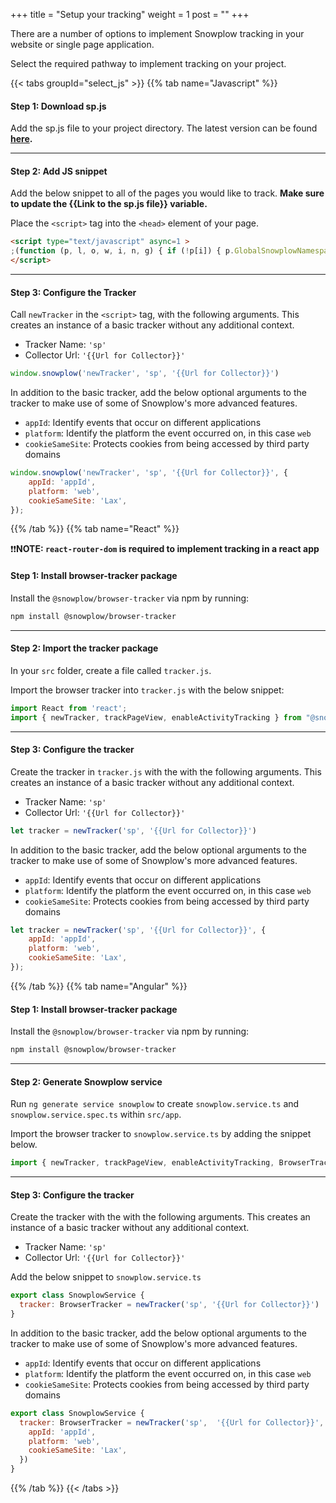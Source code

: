 +++
title = "Setup your tracking"
weight = 1
post = ""
+++

There are a number of options to implement Snowplow tracking in your website or single page application.

Select the required pathway to implement tracking on your project.

{{< tabs groupId="select_js" >}}
{{% tab name="Javascript" %}}

#### **Step 1:** Download sp.js
Add the sp.js file to your project directory. The latest version can be found **[here](https://github.com/snowplow/snowplow-javascript-tracker/releases).**

***

#### **Step 2:** Add JS snippet
Add the below snippet to all of the pages you would like to track. **Make sure to update the {{Link to the sp.js file}} variable.**

Place the `<script>` tag into the `<head>` element of your page.

<!-- Typically this will be placed into the `<head>` element of your page or in a similar, suitable, location if using a Single Page Application framework. -->

```html
<script type="text/javascript" async=1 >
;(function (p, l, o, w, i, n, g) { if (!p[i]) { p.GlobalSnowplowNamespace = p.GlobalSnowplowNamespace || []; p.GlobalSnowplowNamespace.push(i); p[i] = function () { (p[i].q = p[i].q || []).push(arguments) }; p[i].q = p[i].q || []; n = l.createElement(o); g = l.getElementsByTagName(o)[0]; n.async = 1; n.src = w; g.parentNode.insertBefore(n, g) } }(window, document, "script", "{{Link to sp.js file}}", "snowplow"));
</script>
```

***

#### **Step 3:** Configure the Tracker
Call `newTracker` in the `<script>` tag, with the following arguments. This creates an instance of a basic tracker without any additional context.

- Tracker Name: `'sp'`
- Collector Url: `'{{Url for Collector}}'`

```javascript
window.snowplow('newTracker', 'sp', '{{Url for Collector}}')
```

<!-- **should we point the collector to mini/micro collector for testing??** -->

In addition to the basic tracker, add the below optional arguments to the tracker to make use of some of Snowplow's more advanced features.

<!-- **Optional Settings (JSON):** -->
  - `appId`: Identify events that occur on different applications
  - `platform`: Identify the platform the event occurred on, in this case `web`
  - `cookieSameSite`: Protects cookies from being accessed by third party domains

```javascript
window.snowplow('newTracker', 'sp', '{{Url for Collector}}', {
    appId: 'appId',
    platform: 'web',
    cookieSameSite: 'Lax',
});
```

{{% /tab %}}
{{% tab name="React" %}}

❗❗**NOTE: `react-router-dom` is required to implement tracking in a react app**

#### **Step 1:** Install browser-tracker package

Install the `@snowplow/browser-tracker` via npm by running:

```bash
npm install @snowplow/browser-tracker
```

<!-- **Have react router dom installed** -->

***

#### **Step 2:** Import the tracker package
In your `src` folder, create a file called `tracker.js`.

Import the browser tracker into `tracker.js` with the below snippet:

```javascript
import React from 'react';
import { newTracker, trackPageView, enableActivityTracking } from "@snowplow/browser-tracker";
```

***

#### **Step 3:** Configure the tracker
Create the tracker in `tracker.js` with the with the following arguments. This creates an instance of a basic tracker without any additional context.

- Tracker Name: `'sp'`
- Collector Url: `'{{Url for Collector}}'`

```javascript
let tracker = newTracker('sp', '{{Url for Collector}}')
```

In addition to the basic tracker, add the below optional arguments to the tracker to make use of some of Snowplow's more advanced features.

  - `appId`: Identify events that occur on different applications
  - `platform`: Identify the platform the event occurred on, in this case `web`
  - `cookieSameSite`: Protects cookies from being accessed by third party domains

```javascript
let tracker = newTracker('sp', '{{Url for Collector}}', {
    appId: 'appId',
    platform: 'web',
    cookieSameSite: 'Lax',
});

```

{{% /tab %}}
{{% tab name="Angular" %}}

#### **Step 1:** Install browser-tracker package

Install the `@snowplow/browser-tracker` via npm by running:

```bash
npm install @snowplow/browser-tracker
```

***

####  **Step 2:** Generate Snowplow service
Run `ng generate service snowplow` to create `snowplow.service.ts` and `snowplow.service.spec.ts` within `src/app`.

Import the browser tracker to `snowplow.service.ts` by adding the snippet below.

```javascript
import { newTracker, trackPageView, enableActivityTracking, BrowserTracker } from "@snowplow/browser-tracker";
```

***

#### **Step 3:**  Configure the tracker
Create the tracker with the with the following arguments. This creates an instance of a basic tracker without any additional context.

- Tracker Name: `'sp'`
- Collector Url: `'{{Url for Collector}}'`

Add the below snippet to `snowplow.service.ts`

```javascript
export class SnowplowService {
  tracker: BrowserTracker = newTracker('sp', '{{Url for Collector}}')
}
```

In addition to the basic tracker, add the below optional arguments to the tracker to make use of some of Snowplow's more advanced features.

  - `appId`: Identify events that occur on different applications
  - `platform`: Identify the platform the event occurred on, in this case `web`
  - `cookieSameSite`: Protects cookies from being accessed by third party domains

```javascript
export class SnowplowService {
  tracker: BrowserTracker = newTracker('sp',  '{{Url for Collector}}', {
    appId: 'appId',
    platform: 'web',
    cookieSameSite: 'Lax',
  })
}
```
{{% /tab %}}
{{< /tabs >}}



